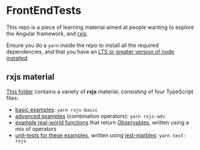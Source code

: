# FrontEndTests

This repo is a piece of learning material aimed at people wanting to explore the Angular framework, and [rxjs](https://github.com/ReactiveX/rxjs).

Ensure you do a `yarn` inside the repo to install all the required dependencies, and that you have an [LTS or greater version of node installed](https://nodejs.org/en/).

## rxjs material

[This folder](https://github.com/hevans90/ng-test-material/tree/master/rxjs-examples) contains a variety of **rxjs** material, consisting of four TypeScript files:

- [basic examples](https://github.com/hevans90/ng-test-material/blob/master/rxjs-examples/basic-examples.ts): `yarn rxjs-basic`
- [advanced examples](https://github.com/hevans90/ng-test-material/blob/master/rxjs-examples/transformation-examples.ts) (combination operators): `yarn rxjs-adv`
- [example real-world functions](https://github.com/hevans90/ng-test-material/blob/master/rxjs-examples/function-examples.ts) that return [Observables](http://reactivex.io/rxjs/class/es6/Observable.js~Observable.html), written using a mix of operators
- [unit-tests for these examples](https://github.com/hevans90/ng-test-material/blob/master/rxjs-examples/function-examples.spec.ts), written using [jest-marbles](https://www.npmjs.com/package/jest-marbles): `yarn test-rxjs`
